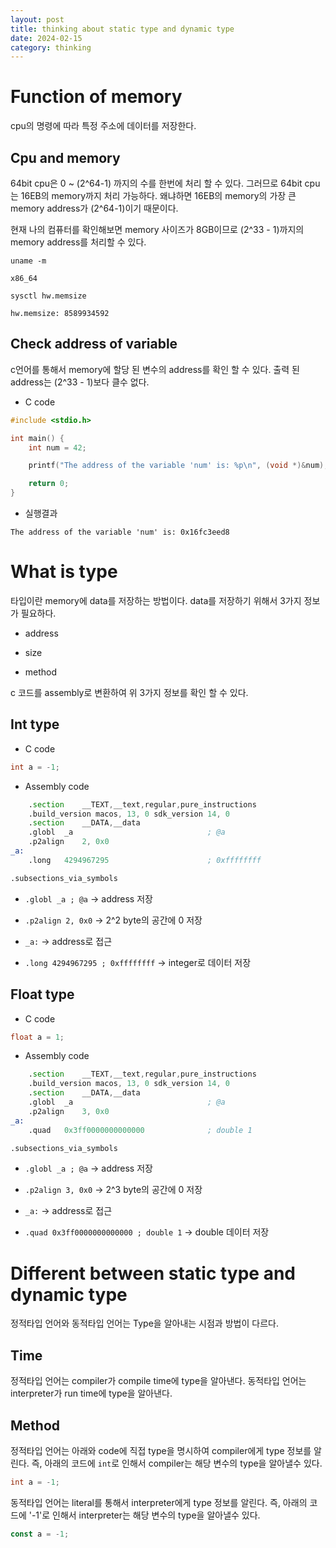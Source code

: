 ```yaml
---
layout: post
title: thinking about static type and dynamic type
date: 2024-02-15
category: thinking
---
```


# Function of memory

cpu의 명령에 따라 특정 주소에 데이터를 저장한다.

## Cpu and memory

64bit cpu은  0 ~ (2^64-1) 까지의 수를 한번에 처리 할 수 있다. 그러므로 64bit cpu는 16EB의 memory까지 처리 가능하다. 왜냐하면 16EB의 memory의 가장 큰 memory address가 (2^64-1)이기 때문이다.

현재 나의 컴퓨터를 확인해보면 memory 사이즈가 8GB이므로 (2^33 - 1)까지의 memory address를 처리할 수 있다.

```shell
uname -m

x86_64
```

```shell
sysctl hw.memsize

hw.memsize: 8589934592
```

## Check address of variable

c언어를 통해서 memory에 할당 된 변수의 address를 확인 할 수 있다. 출력 된 address는 (2^33 - 1)보다 클수 없다.

* C code

```c
#include <stdio.h>

int main() {
    int num = 42;

    printf("The address of the variable 'num' is: %p\n", (void *)&num);

    return 0;
}
```

* 실행결과
```shell
The address of the variable 'num' is: 0x16fc3eed8
```

# What is type

타입이란 memory에 data를 저장하는 방법이다. data를 저장하기 위해서 3가지 정보가 필요하다. 

* address

* size

* method

c 코드를 assembly로 변환하여 위 3가지 정보를 확인 할 수 있다.


## Int type 

* C code

```c
int a = -1;
```

* Assembly code

```asm
	.section	__TEXT,__text,regular,pure_instructions
	.build_version macos, 13, 0	sdk_version 14, 0
	.section	__DATA,__data
	.globl	_a                              ; @a
	.p2align	2, 0x0
_a:
	.long	4294967295                      ; 0xffffffff

.subsections_via_symbols
```

* `.globl _a ; @a` -> address 저장

* `.p2align 2, 0x0` -> 2^2 byte의 공간에 0 저장

* `_a:` -> address로 접근

* `.long 4294967295 ; 0xffffffff` -> integer로 데이터 저장

## Float type

* C code

```c
float a = 1;
```

* Assembly code

```asm
	.section	__TEXT,__text,regular,pure_instructions
	.build_version macos, 13, 0	sdk_version 14, 0
	.section	__DATA,__data
	.globl	_a                              ; @a
	.p2align	3, 0x0
_a:
	.quad	0x3ff0000000000000              ; double 1

.subsections_via_symbols
```

* `.globl _a ; @a` -> address 저장

* `.p2align 3, 0x0` -> 2^3 byte의 공간에 0 저장

* `_a:` -> address로 접근

* `.quad 0x3ff0000000000000 ; double 1` -> double 데이터 저장

# Different between static type and dynamic type

정적타입 언어와 동적타입 언어는 Type을 알아내는 시점과 방법이 다르다.

## Time

정적타입 언어는 compiler가 compile time에 type을 알아낸다. 동적타입 언어는 interpreter가 run time에 type을 알아낸다.

## Method

정적타입 언어는 아래와 code에 직접 type을 명시하여 compiler에게 type 정보를 알린다. 즉, 아래의 코드에 `int`로 인해서 compiler는 해당 변수의 type을 알아낼수 있다.

```c
int a = -1;
```

동적타입 언어는 literal를 통해서 interpreter에게 type 정보를 알린다. 즉, 아래의 코드에 '-1'로 인해서 interpreter는 해당 변수의 type을 알아낼수 있다.
```javascript
const a = -1;
```
